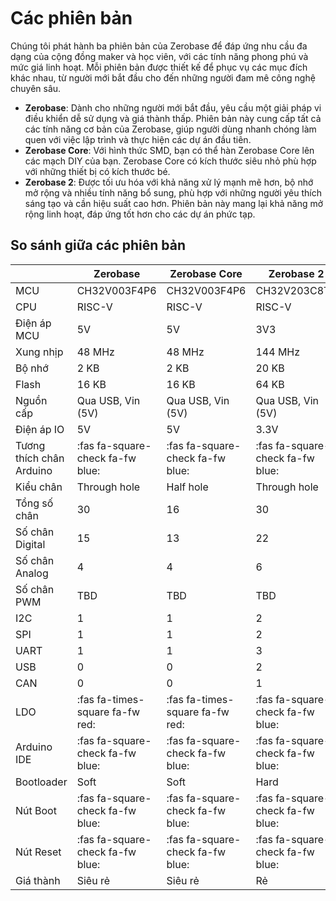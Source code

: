 <br>
<br>
<br>

# Các phiên bản

Chúng tôi phát hành ba phiên bản của Zerobase để đáp ứng nhu cầu đa dạng của cộng đồng maker và học viên, với các tính năng phong phú và mức giá linh hoạt. Mỗi phiên bản được thiết kế để phục vụ các mục đích khác nhau, từ người mới bắt đầu cho đến những người đam mê công nghệ chuyên sâu.

- **Zerobase**: Dành cho những người mới bắt đầu, yêu cầu một giải pháp vi điều khiển dễ sử dụng và giá thành thấp. Phiên bản này cung cấp tất cả các tính năng cơ bản của Zerobase, giúp người dùng nhanh chóng làm quen với việc lập trình và thực hiện các dự án đầu tiên.
- **Zerobase Core**: Với hình thức SMD, bạn có thể hàn Zerobase Core lên các mạch DIY của bạn. Zerobase Core có kích thước siêu nhỏ phù hợp với những thiết bị có kích thước bé.
- **Zerobase 2**: Được tối ưu hóa với khả năng xử lý mạnh mẽ hơn, bộ nhớ mở rộng và nhiều tính năng bổ sung, phù hợp với những người yêu thích sáng tạo và cần hiệu suất cao hơn. Phiên bản này mang lại khả năng mở rộng linh hoạt, đáp ứng tốt hơn cho các dự án phức tạp.

## So sánh giữa các phiên bản
|           | Zerobase  | Zerobase Core | Zerobase 2 |
|-----------|-----------|---------------|------------|
| MCU | CH32V003F4P6 | CH32V003F4P6 | CH32V203C8T6 |
| CPU | RISC-V | RISC-V | RISC-V |
| Điện áp MCU | 5V | 5V | 3V3 |
| Xung nhịp | 48 MHz | 48 MHz | 144 MHz |
| Bộ nhớ | 2 KB | 2 KB | 20 KB |
| Flash | 16 KB | 16 KB | 64 KB |
| Nguồn cấp | Qua USB, Vin (5V) | Qua USB, Vin (5V) | Qua USB, Vin (5V) |
| Điện áp IO | 5V | 5V | 3.3V |
| Tương thích chân Arduino | :fas fa-square-check fa-fw blue: | :fas fa-square-check fa-fw blue: | :fas fa-square-check fa-fw blue: |
| Kiểu chân | Through hole | Half hole | Through hole |
| Tổng số chân | 30 | 16 | 30 |
| Số chân Digital | 15 | 13 | 22 |
| Số chân Analog | 4 | 4 | 6 | 
| Số chân PWM | TBD | TBD | TBD | 
| I2C | 1 | 1 | 2 | 
| SPI | 1 | 1 | 2 | 
| UART | 1 | 1 | 3 |
| USB | 0 | 0 | 2 |
| CAN | 0 | 0 | 1 |
| LDO | :fas fa-times-square fa-fw red: | :fas fa-times-square fa-fw red: | :fas fa-square-check fa-fw blue: |
| Arduino IDE | :fas fa-square-check fa-fw blue: | :fas fa-square-check fa-fw blue: | :fas fa-square-check fa-fw blue: |
| Bootloader | Soft | Soft | Hard |
| Nút Boot | :fas fa-square-check fa-fw blue: | :fas fa-square-check fa-fw blue: | :fas fa-square-check fa-fw blue: |
| Nút Reset | :fas fa-square-check fa-fw blue: | :fas fa-square-check fa-fw blue: | :fas fa-square-check fa-fw blue: |
| Giá thành | Siêu rẻ | Siêu rẻ | Rẻ |
